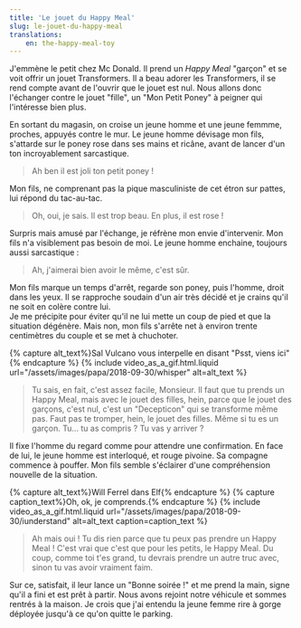 ```yaml
---
title: 'Le jouet du Happy Meal'
slug: le-jouet-du-happy-meal
translations:
    en: the-happy-meal-toy
---
```


J'emmène le petit chez Mc Donald. Il prend un _Happy Meal_ "garçon" et se voit offrir un jouet Transformers. Il a beau adorer les Transformers, il se rend compte avant de l'ouvrir que le jouet est nul. Nous allons donc l'échanger contre le jouet "fille", un "Mon Petit Poney" à peigner qui l'intéresse bien plus.

En sortant du magasin, on croise un jeune homme et une jeune femmme, proches, appuyés contre le mur. Le jeune homme dévisage mon fils, s'attarde sur le poney rose dans ses mains et ricâne, avant de lancer d'un ton incroyablement sarcastique.

> Ah ben il est joli ton petit poney !

Mon fils, ne comprenant pas la pique masculiniste de cet étron sur pattes, lui répond du tac-au-tac.

> Oh, oui, je sais. Il est trop beau. En plus, il est rose !

Surpris mais amusé par l'échange, je réfrène mon envie d'intervenir. Mon fils n'a visiblement pas besoin de moi. Le jeune homme enchaine, toujours aussi sarcastique :

> Ah, j'aimerai bien avoir le même, c'est sûr.

Mon fils marque un temps d'arrêt, regarde son poney, puis l'homme, droit dans les yeux. Il se rapproche soudain d'un air très décidé et je crains qu'il ne soit en colère contre lui.  
Je me précipite pour éviter qu'il ne lui mette un coup de pied et que la situation dégénère. Mais non, mon fils s'arrête net à environ trente centimètres du couple et se met à chuchoter.

{% capture alt_text%}Sal Vulcano vous interpelle en disant "Psst, viens ici"{% endcapture %} {% include video_as_a_gif.html.liquid
url="/assets/images/papa/2018-09-30/whisper"
alt=alt_text
%}

> Tu sais, en fait, c'est assez facile, Monsieur. Il faut que tu prends un Happy Meal, mais avec le jouet des filles, hein, parce que le jouet des garçons, c'est nul, c'est un "Decepticon" qui se transforme même pas. Faut pas te tromper, hein, le jouet des filles. Même si tu es un garçon. Tu… tu as compris ? Tu vas y arriver ?

Il fixe l'homme du regard comme pour attendre une confirmation. En face de lui, le jeune homme est interloqué, et rouge pivoine. Sa compagne commence à pouffer. Mon fils semble s'éclairer d'une compréhension nouvelle de la situation.

{% capture alt_text%}Will Ferrel dans Elf{% endcapture %} {% capture caption_text%}Oh, ok, je comprends.{% endcapture %} {% include video_as_a_gif.html.liquid
url="/assets/images/papa/2018-09-30/iunderstand"
alt=alt_text
caption=caption_text
%}

> Ah mais oui ! Tu dis rien parce que tu peux pas prendre un Happy Meal ! C'est vrai que c'est que pour les petits, le Happy Meal. Du coup, comme toi t'es grand, tu devrais prendre un autre truc avec, sinon tu vas avoir vraiment faim.

Sur ce, satisfait, il leur lance un "Bonne soirée !" et me prend la main, signe qu'il a fini et est prêt à partir. Nous avons rejoint notre véhicule et sommes rentrés à la maison. Je crois que j'ai entendu la jeune femme rire à gorge déployée jusqu'à ce qu'on quitte le parking.
